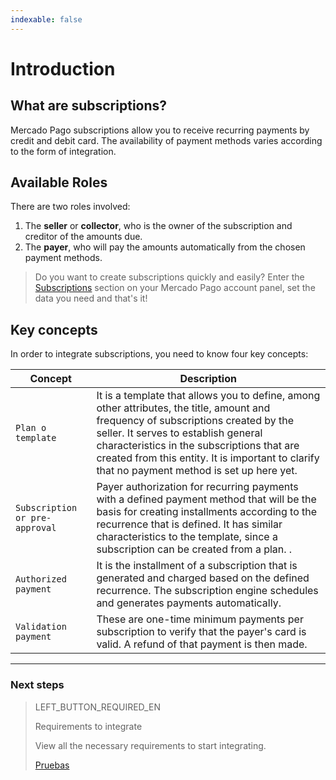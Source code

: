 ```yaml
---
indexable: false
---
```


# Introduction

## What are subscriptions?

Mercado Pago subscriptions allow you to receive recurring payments by credit and debit card. The availability of payment methods varies according to the form of integration.

## Available Roles

There are two roles involved: 
1. The __seller__ or __collector__,  who is the owner of the subscription and creditor of the amounts due.
1. The __payer__, who will pay the amounts automatically from the chosen payment methods.

>Do you want to create subscriptions quickly and easily?
Enter the <a href="https://www.mercadopago[FAKER][URL][DOMAIN]/subscription-plans" target="_blank">Subscriptions</a> section on your Mercado Pago account panel, set the data you need and that's it!


## Key concepts

In order to integrate subscriptions, you need to know four key concepts: 

Concept |	Description
------------------- 	|	--------
`Plan o template` | It is a template that allows you to define, among other attributes, the title, amount and frequency of subscriptions created by the seller. It serves to establish general characteristics in the subscriptions that are created from this entity. It is important to clarify that no payment method is set up here yet.|
`Subscription or pre-approval` | Payer authorization for recurring payments with a defined payment method that will be the basis for creating installments according to the recurrence that is defined. It has similar characteristics to the template, since a subscription can be created from a plan. .|  
`Authorized payment` | It is the installment of a subscription that is generated and charged based on the defined recurrence. The subscription engine schedules and generates payments automatically. |  
`Validation payment` | These are one-time minimum payments per subscription to verify that the payer's card is valid. A refund of that payment is then made. |  


------------
### Next steps
> LEFT_BUTTON_REQUIRED_EN
>
> Requirements to integrate
>
> View all the necessary requirements to start integrating.
>
> [Pruebas](http://www.mercadopago[FAKER][URL][DOMAIN]/developers/es/guides/online-payments/subscriptions/previous-requirements/)
